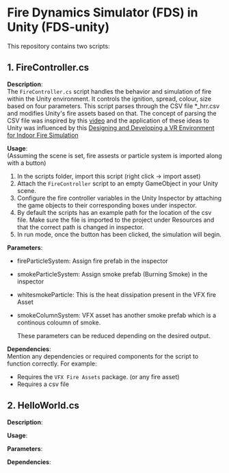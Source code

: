 # Fire Dynamics Simulator (FDS) in Unity (FDS-unity)

This repository contains two scripts:

## 1. FireController.cs

**Description**:   
The `FireController.cs` script handles the behavior and simulation of fire within the Unity environment. It controls the ignition, spread, colour, size based on four parameters. This script parses through the CSV file *_hrr.csv and modifies Unity's fire assets based on that. The concept of parsing the CSV file was inspired by this [video](https://www.youtube.com/watch?app=desktop&v=xwnL4meq-j8) and the application of these ideas to Unity was influenced by this [Designing and Developing a VR Environment for Indoor Fire Simulation](https://www.researchgate.net/publication/349828252_Designing_and_Developing_a_VR_Environment_for_Indoor_Fire_Simulation)

**Usage**:  
(Assuming the scene is set, fire assests or particle system is imported along with a button)
1. In the scripts folder, import this script (right click -> import asset)
2. Attach the `FireController` script to an empty GameObject in your Unity scene.
3. Configure the fire controller variables in the Unity Inspector by attaching the game objects to their corresponding boxes under inspector.
4. By default the scripts has an example path for the location of the csv file. Make sure the file is imported to the project under Resources and that the correct path is changed in inspector.
5. In run mode, once the button has been clicked, the simulation will begin. 

**Parameters**:  
- fireParticleSystem: Assign fire prefab in the inspector
- smokeParticleSystem: Assign smoke prefab (Burning Smoke) in the inspector
- whitesmokeParticle: This is the heat dissipation present in the VFX fire Asset 
- smokeColumnSystem: VFX asset has another smoke prefab which is a continous coloumn of smoke.

  These parameters can be reduced depending on the desired output. 

**Dependencies**:  
Mention any dependencies or required components for the script to function correctly. For example:  
- Requires the `VFX Fire Assets` package. (or any fire asset)
- Requires a csv file

## 2. HelloWorld.cs

**Description**: 

**Usage**: 

**Parameters**: 

**Dependencies**: 




